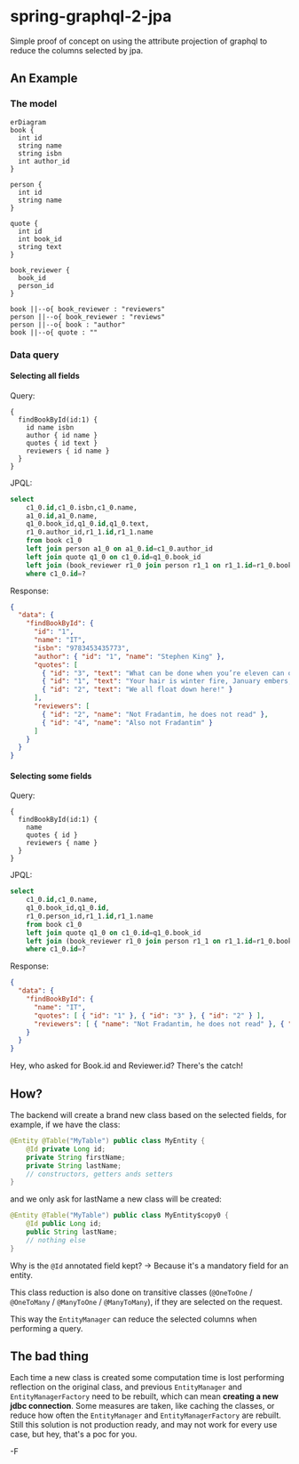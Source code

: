 # spring-graphql-2-jpa

Simple proof of concept on using the attribute projection of graphql to reduce the columns selected by jpa.

## An Example

### The model
``` mermaid
erDiagram
book {
  int id
  string name
  string isbn
  int author_id
}

person {
  int id
  string name
}

quote {
  int id
  int book_id
  string text
}

book_reviewer {
  book_id
  person_id
}

book ||--o{ book_reviewer : "reviewers"
person ||--o{ book_reviewer : "reviews"
person ||--o{ book : "author"
book ||--o{ quote : ""
```

### Data query

#### Selecting all fields
Query:
```
{
  findBookById(id:1) {
    id name isbn
    author { id name }
    quotes { id text }
    reviewers { id name }
  }
}
```

JPQL:
``` sql
select
	c1_0.id,c1_0.isbn,c1_0.name,
	a1_0.id,a1_0.name,
	q1_0.book_id,q1_0.id,q1_0.text,
	r1_0.author_id,r1_1.id,r1_1.name
	from book c1_0
	left join person a1_0 on a1_0.id=c1_0.author_id
	left join quote q1_0 on c1_0.id=q1_0.book_id 
	left join (book_reviewer r1_0 join person r1_1 on r1_1.id=r1_0.book_id) on c1_0.id=r1_0.author_id 
	where c1_0.id=?
```

Response:
``` json
{
  "data": {
    "findBookById": {
      "id": "1",
      "name": "IT",
      "isbn": "9783453435773",
      "author": { "id": "1", "name": "Stephen King" },
      "quotes": [
        { "id": "3", "text": "What can be done when you’re eleven can often never be done again." },
        { "id": "1", "text": "Your hair is winter fire, January embers, My heart burns there, too." },
        { "id": "2", "text": "We all float down here!" }
      ],
      "reviewers": [
        { "id": "2", "name": "Not Fradantim, he does not read" },
        { "id": "4", "name": "Also not Fradantim" }
      ]
    }
  }
}
```

#### Selecting some fields
Query:
```
{
  findBookById(id:1) {
    name
    quotes { id }
    reviewers { name }
  }
}
```

JPQL:
``` sql
select 
	c1_0.id,c1_0.name,
	q1_0.book_id,q1_0.id,
	r1_0.person_id,r1_1.id,r1_1.name
	from book c1_0 
	left join quote q1_0 on c1_0.id=q1_0.book_id 
	left join (book_reviewer r1_0 join person r1_1 on r1_1.id=r1_0.book_id) on c1_0.id=r1_0.person_id
	where c1_0.id=?
```

Response:
``` json
{
  "data": {
    "findBookById": {
      "name": "IT",
      "quotes": [ { "id": "1" }, { "id": "3" }, { "id": "2" } ],
      "reviewers": [ { "name": "Not Fradantim, he does not read" }, { "name": "Also not Fradantim" } ]
    }
  }
}
```

Hey, who asked for Book.id and Reviewer.id? There's the catch!

## How?

The backend will create a brand new class based on the selected fields, for example, if we have the class:
``` java
@Entity @Table("MyTable") public class MyEntity {
	@Id private Long id;
	private String firstName;
	private String lastName;
	// constructors, getters ands setters
}
```
and we only ask for lastName a new class will be created:
``` java
@Entity @Table("MyTable") public class MyEntity$copy0 {
	@Id public Long id;
	public String lastName;
	// nothing else
}
```

Why is the `@Id` annotated field kept? -> Because it's a mandatory field for an entity.

This class reduction is also done on transitive classes (`@OneToOne` / `@OneToMany` / `@ManyToOne` / `@ManyToMany`), if they are selected on the request.

This way the `EntityManager` can reduce the selected columns when performing a query.

## The bad thing

Each time a new class is created some computation time is lost performing reflection on the original class, and previous `EntityManager` and `EntityManagerFactory` need to be rebuilt, which can mean **creating a new jdbc connection**. Some measures are taken, like caching the classes, or reduce how often the `EntityManager` and `EntityManagerFactory` are rebuilt. Still this solution is not production ready, and may not work for every use case, but hey, that's a poc for you.

-F